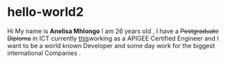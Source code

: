 # hello-world2
Hi My name is **Anelisa Mhlongo** I am 26 years old , I have a ~~Postgraduate Diploma~~ in ICT currently [this](me)working as a APIGEE Certified Engineer and I want to be a world known Developer and some day work for the biggest international Companies .
